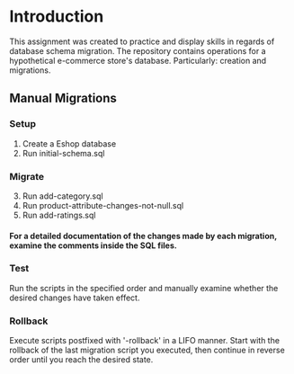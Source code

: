 # Introduction
This assignment was created to practice and display skills in regards of database schema migration. 
The repository contains operations for a hypothetical e-commerce store's database. Particularly: creation and migrations.

## Manual Migrations

### Setup
1. Create a Eshop database 
2. Run initial-schema.sql

### Migrate

3. Run add-category.sql
4. Run product-attribute-changes-not-null.sql
5. Run add-ratings.sql

#### For a detailed documentation of the changes made by each migration, examine the comments inside the SQL files.

### Test
Run the scripts in the specified order and manually examine whether the desired changes have taken effect.

### Rollback 
Execute scripts postfixed with '-rollback' in a LIFO manner. Start with the rollback of the last migration script you executed, then continue in reverse order until you reach the desired state. 